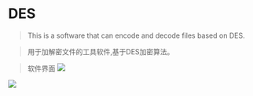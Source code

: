 # DES
>This is a software that can encode and decode files based on DES.

>用于加解密文件的工具软件,基于DES加密算法。  

>软件界面
![](https://github.com/yocichenyx/DES/blob/master/surface.png)

![](https://github.com/yocichenyx/DES/blob/master/status.png)

